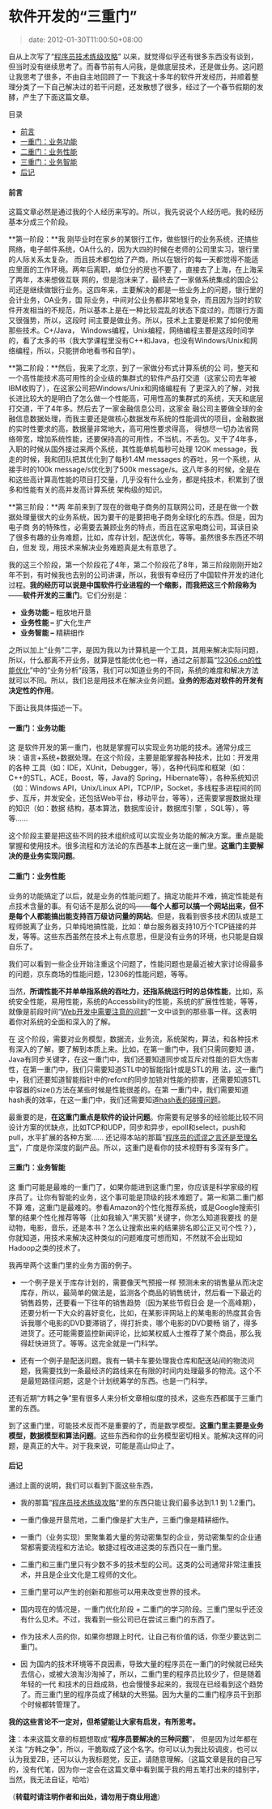 # 软件开发的“三重门”
>date: 2012-01-30T11:00:50+08:00


自从上次写了“[程序员技术练级攻略](/2011/%E7%A8%8B%E5%BA%8F%E5%91%98%E6%8A%80%E6%9C%AF%E7%BB%83%E7%BA%A7%E6%94%BB%E7%95%A5.md "程序员技术练级攻略")” 以来，就觉得似乎还有很多东西没有谈到，但当时没有继续思考了。而春节前有人问我，是做底层技术，还是做业务。这问题让我思考了很多，不由自主地回顾了一 下我这十多年的软件开发经历，并顺着整理分类了一下自己解决过的若干问题，还发散想了很多，经过了一个春节假期的发酵，产生了下面这篇文章。




目录



* [前言](#%E5%89%8D%E8%A8%80 "前言")
* [一重门：业务功能](#%E4%B8%80%E9%87%8D%E9%97%A8%EF%BC%9A%E4%B8%9A%E5%8A%A1%E5%8A%9F%E8%83%BD "一重门：业务功能")
* [二重门：业务性能](#%E4%BA%8C%E9%87%8D%E9%97%A8%EF%BC%9A%E4%B8%9A%E5%8A%A1%E6%80%A7%E8%83%BD "二重门：业务性能")
* [三重门：业务智能](#%E4%B8%89%E9%87%8D%E9%97%A8%EF%BC%9A%E4%B8%9A%E5%8A%A1%E6%99%BA%E8%83%BD "三重门：业务智能")
* [后记](#%E5%90%8E%E8%AE%B0 "后记")

#### 前言


这篇文章必然是通过我的个人经历来写的。所以，我先说说个人经历吧。我的经历基本分成三个阶段。


**第一阶段：**我 刚毕业时在家乡的某银行工作，做些银行的业务系统，还搞些网络，电子邮件系统，OA什么的，因为大四的时候在老师的公司里实习，银行里的人际关系太复杂， 而且技术都包给了产商，所以在银行的每一天都觉得不能适应里面的工作环境。两年后离职，单位分的房也不要了，直接去了上海，在上海呆了两年，本来想做互联 网的，但是泡沫来了，最终去了一家做系统集成的国企公司还是继续做银行业务。这四年来，主要解决的都是一些业务上的问题，银行里的会计业务，OA业务，国 际业务，中间对公业务都非常地复杂，而且因为当时的软件开发相当的不规范，所以基本上是在一种比较混乱的状态下度过的，而银行方面又很强势，所以，这段时 间主要是做业务。所以，技术上主要是积累了如何使用那些技术。C+/Java， Windows编程，Unix编程，网络编程主要是这段时间学的，看了太多的书（我大学课程里没有C++和Java，也没有Windows/Unix和网 络编程，所以，只能拼命地看书和自学）。


**第二阶段：**然后，我来了北京，到了一家做分布式计算系统的公 司，整天和一个高性能技术高可用性的企业级的集群式的软件产品打交道（这家公司去年被IBM收购了），在这家公司把Windows/Unix和网络编程有 了更深入的了解，对我长进比较大的是明白了怎么做一个性能高，可用性高的集群式的系统，天天和底层打交道，干了4年多。然后去了一家金融信息公司，这家金 融公司主要做全球的金融信息数据处理，而我主要还是做核心数据发布系统的性能调优的项目，金融数据的实时性要求的高，数据量非常地大，高可用性要求得高， 得想尽一切办法省网络带宽，增加系统性能，还要保持高的可用性，不当机，不丢包。又干了4年多，入职的时候从国外接过来两个系统，其性能单机每秒可处理 120K message，我走的时候，我和团队把其优化到了每秒1.4M messages 的吞吐，另一个系统，从接手时的100k message/s优化到了500k message/s。这八年多的时候，全是在和这些高计算高性能的项目打交量，几乎没有什么业务，都是纯技术，积累到了很多和性能有关的高并发高计算系统 架构级的知识。



**第三阶段：**两 年前来到了现在的做电子商务的互联网公司，还是在做一个数据处理量很大的业务系统，因为要干的是要把电子商务全球化的东西。但是，因为电子商 务的特殊性，必需要去兼顾业务的特点，而且在这家电商公司，耳读目染了很多有趣的业务难题，比如，库存计划，配送优化，等等。虽然很多东西还不明白，但发 现，用技术来解决业务难题真是太有意思了。


我的这三个阶段，第一个阶段花了4年，第二个阶段花了8年，第三阶段刚刚开始2年不到，有时候我也去别的公司讲课，所以，我很有幸经历了中国软件开发的进化过程。**我的经历可以说是中国软件行业进程的一个缩影，而我把这三个阶段称为**——**软件开发的三重门**。它们分别是：


* **业务功能 –** 粗放地开垦
* **业务性能 –** 扩大化生产
* **业务智能 –** 精耕细作


之所以加上“业务”二字，是因为我以为计算机是一个工具，其用来解决实际问题，所以，什么都离不开业务，就算是性能优化也一样，通过之前那篇“[12306.cn的性能优化](/2012/%E7%94%B112306.cn%E8%B0%88%E8%B0%88%E7%BD%91%E7%AB%99%E6%80%A7%E8%83%BD%E6%8A%80%E6%9C%AF.md "由12306.cn谈谈网站性能技术")”中的“业务分析”段落，我们可以知道业务的不同，系统的难度和解决方法就可以不同。所以，我们总是用技术在解决业务问题。**业务的形态对软件的开发有决定性的作用**。


下面让我具体描述一下。


#### 一重门：业务功能


这 是软件开发的第一重门，也就是掌握可以实现业务功能的技术。通常分成三块：语言+系统+数据处理。在这个阶段，主要是能掌握各种技术，比如：开发用的各种 工具（如：IDE，XUnit，Debugger，等），各种代码库和框架（如：C++的STL，ACE，Boost，等，Java的 Spring，Hibernate等），各种系统知识（如：Windows API，Unix/Linux API，TCP/IP，Socket，多线程多进程间的同步、互斥，并发安全，还包括Web平台，移动平台，等等），还需要掌握数据处理的知识（如：数据 结构，基本算法，数据库设计，数据库引擎 ，SQL等），等等……


这个阶段主要是把这些不同的技术组织成可以实现业务功能的解决方案。重点是能掌握和使用技术。很多流程和方法论的东西基本上就在这一重门里。**这重门主要解决的是业务实现问题**。


#### 二重门：业务性能


业务的功能搞定了以后，就是业务的性能问题了。搞定功能并不难，搞定性能是有点技术含量的事。有句话不是那么说的吗——**每个人都可以搞一个网站出来，但不是每个人都能搞出能支持百万级访问量的网站**。但是，我看到很多技术团队或是工程师脱离了业务，只单纯地搞性能，比如：单台服务器支持10万个TCP链接的并发，等等。这些东西虽然在技术上有点意思，但是没有业务的环境，也只能是自娱自乐了。


我们可以看到一些企业开始注重这个问题了，性能问题也是最近被大家讨论得最多的问题，京东商场的性能问题，12306的性能问题，等等。


当然，**所谓性能不并单单指系统的吞吐力，还指系统运行时的总体性能**，比如，系统安全性能，易用性能，系统的Accessbility的性能，系统的扩展性性能，等等，就像是前段时间“[Web开发中需要注意的问题](/2011/Web%E5%BC%80%E5%8F%91%E4%B8%AD%E9%9C%80%E8%A6%81%E4%BA%86%E8%A7%A3%E7%9A%84%E4%B8%9C%E8%A5%BF.md "Web开发中需要了解的东西")”一文中谈到的那些事一样。这表明着你对系统的全面和深入的了解。


在 这个阶段，需要对业务模型，数据流，业务流，系统架构，算法，和各种技术有深入的了解，要了解到本质上来。比如，在第一重门中，我们只需同要知 道，Java有同步关键字，在这一重门中，我们还要知道同步或互斥对性能的巨大伤害性，在第一重门中，我们只需要知道STL中的智能指针或是STL的用 法，这一重门中，我们还要知道智能指针中的refcnt的同步加锁对性能的损害，还需要知道STL中容器的size()方法在某些时候是性能很差的。在第 一重门中，我们需要知道hash表的效率，在这一重门中，我们还需要知道[hash表的碰撞问题](/2012/Hash%20Collision%20DoS%20%E9%97%AE%E9%A2%98.md "Hash Collision DoS 问题")。


最重要的是，**在这重门重点是软件的设计问题**。你需要有足够多的经验能比较不同设计方案的优缺点，比如TCP和UDP，同步和异步，epoll和select，push和pull，水平扩展的各种方案…… 还记得本站的那篇“[程序员的谎谬之言还是至理名言](/2011/%E7%A8%8B%E5%BA%8F%E5%91%98%E7%9A%84%E8%B0%8E%E8%B0%AC%E4%B9%8B%E8%A8%80%E8%BF%98%E6%98%AF%E8%87%B3%E7%90%86%E5%90%8D%E8%A8%80%EF%BC%9F.md "程序员的谎谬之言还是至理名言？")”，广度是你深度的副产品。所以，这重门是看你的技术视野有多深有多广。


#### 三重门：业务智能


这 重门可能是最难的一重门了，如果你能进到这重门里，你应该是科学家级的程序员了。让你有智能的业务，这个事可能是顶级的技术难题了。第一和第二重门都不算 难，这重门是最难的。参看Amazon的个性化推荐系统，或是Google搜索引擎的结果个性化推荐等等（比如我输入“黑天鹅”关键字，你怎么知道我要找 的是动物，电影，音乐，还是本书？怎么让搜索出来的结果排名即公正又可个性？），你就知道，用技术来解决这种类似的问题难度可想而知，不然就不会出现如 Hadoop之类的技术了。


我再举两个这重门里的业务方面的例子。


* 一个例子是关于库存计划的，需要像天气预报一样 预测未来的销售量从而决定库存，所以，最简单的做法是，监测各个商品的销售统计，然后看一下最近的销售趋势，还要看一下往年的销售趋势（因为某些节假日会 是一个高峰期），还要分析一下大众的喜好变化，比如，在某影评网站上的某电影的热度其会告诉我哪个电影的DVD要滞销了，得打折卖，哪个电影的DVD要畅 销了，得多进货了。还可能需要监控新闻评论，比如某权威人士推荐了某个商品，那么我得赶快进货了。等等。这完全就是一门科学。


* 还有一个例子是配送问题。我有一辆卡车要处理我仓库和配送站间的物流问题，我需要找到一条最经济的路线来在有限的时间内处理最多的物流。这个不是最短路径问题，这是个计划统筹学的东西。也是一门科学。


还有近期“方韩之争”里有很多人来分析文章相似度的技术，这些东西都属于三重门里的东西。


到了这重门里，可能技术反而不是重要的了，而是数学模型。**这重门里主要是业务模型，数据模型和算法问题**。这些东西和你的业务模型密切相关。能解决这样的问题，是真正的大牛。对于我来说，可能是高山仰止了。


#### 后记


通过上面的说明，我们可以看到下面这些东西，


* 我的那篇“[程序员技术练级攻略](/2011/%E7%A8%8B%E5%BA%8F%E5%91%98%E6%8A%80%E6%9C%AF%E7%BB%83%E7%BA%A7%E6%94%BB%E7%95%A5.md "程序员技术练级攻略")”里的东西只能让我们最多达到1.1 到 1.2重门。


* 一重门像是开垦荒地，二重门像是扩大生产，三重门像是精耕细作。


* 一重门（业务实现）里聚集着大量的劳动密集型的企业，劳动密集型的企业通常都需要流程和方法论。敏捷过程改进这类的东西只在一重门里。


* 二重门和三重门里只有少数不多的技术型的公司。这类的公司通常非常注重技术，并且是企业文化是工程师的文化。


* 三重门里可以产生的创新和那些可以用来改变世界的技术。


* 国内现在的情况是，一重门优化阶段 + 二重门的学习阶段。三重门里似乎还没有什么见术。不过，我看到一些公司已在尝试三重门的东西了。


* 作为技术人员的你，如果你想跟上时代，让自己有价值的话，你至少要达到二重门。


* 因 为国内的技术环境等不良因素，导致大量的程序员在一重门的时候就已经失去信心，或被大浪淘沙淘掉了，所以，二重门里的程序员比较少了，但是随着年轻的一代 和技术的日趋成熟，也会慢慢多起来的，我现在已经看到这个趋势了。而三重门里的程序员成了稀缺的大熊猫。因为大量的二重门程序员干到那个时候都转管理了。


**我的这些言论不一定对，但希望能让大家有启发，有所思考。**


**注**：本来这篇文章的标题想取成“**程序员要解决的三种问题**”， 但是因为过年都在关注 “方韩之争”，所以，干脆取成了这个名字。你可以认为我比较调皮，也可以认为我爱ZB，还可以认为我标题党，反正，请随意理解。（这篇文章是我的自己写 的，没有代笔，因为你一定会在这篇文章中看到属于我的用五笔打出来的错别字，当然，我无法自证，哈哈）


（**转载时请注明作者和出处，请勿用于商业用途**）


